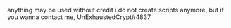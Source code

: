 anything may be used without credit
i do not create scripts anymore, but if you wanna contact me, UnExhaustedCrypt#4837

